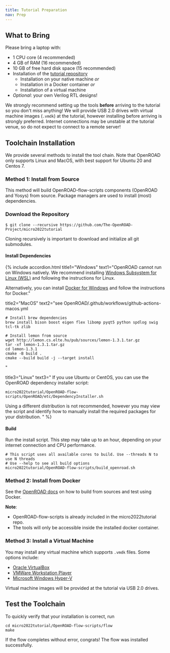 ```yaml
---
title: Tutorial Preparation
nav: Prep
---
```


## What to Bring

Please bring a laptop with:

* 1 CPU core (4 recommended)
* 4 GB of RAM (16 recommended)
* 10 GB of free hard disk space (15 recommended)
* Installation of the [tutorial repository](https://github.com/The-OpenROAD-Project/micro2022tutorial)
  * Installation on your native machine *or*
  * Installation in a Docker container *or*
  * Installation of a virtual machine
* *Optional*: your own Verilog RTL designs!

We strongly recommend setting up the tools **before** arriving to the tutorial so you don't miss anything! We will provide
USB 2.0 drives with virtual machine images (`.vmdk`) at the tutorial, however installing before arriving is strongly
preferred. Internet connections may be unstable at the tutorial venue, so do not expect to connect to a remote server!

## Toolchain Installation

We provide several methods to install the tool chain. Note that OpenROAD only supports Linux and MacOS, with best
support for Ubuntu 20 and Centos 7.

### Method 1: Install from Source

This method will build OpenROAD-flow-scripts components (OpenROAD and Yosys) from source. Package managers are used to
install (most) dependencies.

### Download the Repository

```
$ git clone --recursive https://github.com/The-OpenROAD-Project/micro2022tutorial
```
Cloning recursively is important to download and initialize all git submodules.

#### Install Dependencies

{% include accordion.html
title1="Windows"
text1="OpenROAD cannot run on Windows natively. We recommend installing [Windows Subsystem for Linux (WSL)](https://docs.microsoft.com/en-us/windows/wsl/install)
and following the instructions for Linux.

Alternatively, you can install [Docker for Windows](https://docs.docker.com/desktop/install/windows-install/) and follow the instructions for Docker."

title2="MacOS" 
text2="see OpenROAD/.github/workflows/github-actions-macos.yml

```
# Install brew dependencies
brew install bison boost eigen flex libomp pyqt5 python spdlog swig tcl-tk zlib

# Install lemon from source
wget http://lemon.cs.elte.hu/pub/sources/lemon-1.3.1.tar.gz
tar -xf lemon-1.3.1.tar.gz
cd lemon-1.3.1
cmake -B build .
cmake --build build -j --target install
```
"

title3="Linux"
text3="
If you use Ubuntu or CentOS, you can use the OpenROAD dependency installer script:
```
micro2022tutorial/OpenROAD-flow-scripts/OpenROAD/etc/DependencyInstaller.sh
```
Using a different distribution is not recommended, however you may view the script and identify how to manually install
the required packages for your distribution.
"
%}

#### Build

Run the install script. This step may take up to an hour, depending on your internet connection and CPU performance.
```
# This script uses all available cores to build. Use --threads N to use N threads
# Use --help to see all build options
micro2022tutorial/OpenROAD-flow-scripts/build_openroad.sh
```

### Method 2: Install from Docker

See the [OpenROAD docs](https://openroad.readthedocs.io/en/latest/user/BuildWithDocker.html) on how to build from
sources and test using Docker.

**Note**:
* OpenROAD-flow-scripts is already included in the micro2022tutorial repo.
* The tools will only be accessible inside the installed docker container.

### Method 3: Install a Virtual Machine

You may install any virtual machine which supports `.vmdk` files. Some options include:

* [Oracle VirtualBox](https://www.virtualbox.org)
* [VMWare Workstation Player](https://www.vmware.com/products/workstation-player/workstation-player-evaluation.html)
* [Microsoft Windows Hyper-V](https://docs.microsoft.com/en-us/virtualization/hyper-v-on-windows/quick-start/enable-hyper-v)

Virtual machine images will be provided at the tutorial via USB 2.0 drives.

## Test the Toolchain

To quickly verify that your installation is correct, run
```
cd micro2022tutorial/OpenROAD-flow-scripts/flow
make
```
If the flow completes without error, congrats! The flow was installed successfully.

